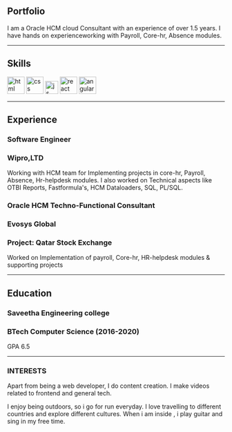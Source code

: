 ## Portfolio

I am a Oracle HCM cloud Consultant with an experience of over 1.5 years. I have hands on experienceworking with Payroll, Core-hr, Absence modules. 

---

## Skills

<p align='left'>
  <img src="https://upload.wikimedia.org/wikipedia/commons/thumb/6/61/HTML5_logo_and_wordmark.svg/2048px-HTML5_logo_and_wordmark.svg.png" alt="html" width="40" height="40">
  <img src='https://upload.wikimedia.org/wikipedia/commons/thumb/d/d5/CSS3_logo_and_wordmark.svg/1200px-CSS3_logo_and_wordmark.svg.png' alt="css" width="40" height="40">
  <img src='https://upload.wikimedia.org/wikipedia/commons/6/6a/JavaScript-logo.png' height='30' width='auto' alt="js">
   <img src="https://upload.wikimedia.org/wikipedia/commons/thumb/a/a7/React-icon.svg/1280px-React-icon.svg.png" alt="react" width="auto" height="40"/>
   <img src="https://angular.io/assets/images/logos/angular/angular.svg" alt="angular" width="40" height="40"/>
</p>

---

## Experience

### **Software Engineer**
### Wipro,LTD

Working with HCM team for Implementing projects in core-hr, Payroll, Absence, Hr-helpdesk modules. I also worked on Technical aspects like OTBI Reports, Fastformula's, HCM Dataloaders, SQL, PL/SQL.


### **Oracle HCM Techno-Functional Consultant**
### Evosys Global
### Project: Qatar Stock Exchange

Worked on Implementation of payroll, Core-hr,  HR-helpdesk modules & supporting projects 

---

## Education

### **Saveetha Engineering college**
### BTech Computer Science (2016-2020)
GPA 6.5

---

### INTERESTS
Apart from being a web developer, I do content creation. I make videos related to frontend and general tech.

I enjoy being outdoors, so i go for run everyday. I love travelling to different countries and explore different cultures. When i am inside , i play guitar and sing in my free time.
